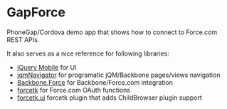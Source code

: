 GapForce
========

PhoneGap/Cordova demo app that shows how to connect to Force.com REST APIs.

It also serves as a nice reference for following libraries:
- [jQuery Mobile](http://jquerymobile.com/) for UI
- [jqmNavigator](https://github.com/pwalczyszyn/jqmNavigator) for programatic jQM/Backbone pages/views navigation
- [Backbone.Force](https://github.com/pwalczyszyn/Backbone.Force) for Backbone/Force.com integration
- [forcetk](https://github.com/developerforce/Force.com-JavaScript-REST-Toolkit) for Force.com OAuth functions
- [forcetk.ui](https://github.com/pwalczyszyn/forcetk.ui) forcetk plugin that adds ChildBrowser plugin support
